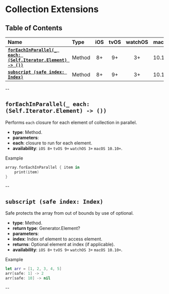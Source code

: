 # Collection Extensions


## Table of Contents

| Name | Type | iOS | tvOS | watchOS | macOS |
|:--- | :--- | :---: | :---: | :---: | :---: |
| [**`forEachInParallel(_ each: (Self.Iterator.Element) -> ())`**](#foreachinparallel_-each-selfiteratorelement---) | Method | 8+ | 9+ | 3+ | 10.10+ |
| [**`subscript (safe index: Index)`**](#subscript-safe-index-index) | Method | 8+ | 9+ | 3+ | 10.10+ |


--


## `forEachInParallel(_ each: (Self.Iterator.Element) -> ())`
Performs `each` closure for each element of collection in parallel.

 - **type**: Method.
 - **parameters**:
  - **each**: closure to run for each element.
 - **availability**: `iOS 8+` `tvOS 9+` `watchOS 3+` `macOS 10.10+`.

Example

```swift
array.forEachInParallel { item in
	print(item)
}
```


--


## `subscript (safe index: Index)`
Safe protects the array from out of bounds by use of optional.

 - **type**: Method.
 - **return type**: Generator.Element?
 - **parameters**:
  - **index**: Index of element to access element.
 - **returns**: Optional element at index (if applicable).
 - **availability**: `iOS 8+` `tvOS 9+` `watchOS 3+` `macOS 10.10+`.

Example

```swift
let arr = [1, 2, 3, 4, 5]
arr[safe: 1] -> 2
arr[safe: 10] -> nil
```


--
